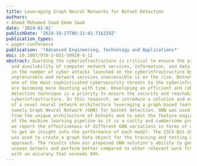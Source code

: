 ```yaml
---
title: Leveraging Graph Neural Networks for Botnet Detection
authors:
- Ahmed Mohamed Saad Emam Saad
date: '2024-01-01'
publishDate: '2024-10-27T06:11:42.716339Z'
publication_types:
- paper-conference
publication: '*Advanced Engineering, Technology and Applications*'
doi: 10.1007/978-3-031-50920-9_11
abstract: Guarding the cyberinfrastructure is critical to ensure the proper transmission
  and availability of computer network services, information, and data. The proliferation
  in the number of cyber attacks launched on the cyberinfrastructure by making data
  unprocurable and network services inaccessible is on the rise. Botnets are considered
  one of the most sophisticated cybersecurity threats to the cyberinfrastructure and
  are becoming more daunting with time. Developing an efficient and robust botnet
  detection technique is a priority to ensure the security and reachability of the
  cyberinfrastructure. In this research, we introduce a solution and explore the use
  of a novel neural network architecture leveraging a graph-based learning approach,
  namely Graph Neural Network (GNN) for botnet detection. GNN was used to benefit
  from the unique architecture of botnets and to omit the feature engineering step
  of the machine learning pipeline as it is a costly and cumbersome process. Additionally,
  we report the effectiveness of different GNN variations in terms of detecting botnets
  to get an insight into the performance of each model. The ISCX-Bot-2014 dataset
  was used to create a graph data object for the training and testing of our proposed
  approach. The results show our proposed GNN solution’s ability to generalize to
  unseen botnets and perform better compared to other relevant work from the literature
  with an accuracy that exceeds 94%.
---
```

